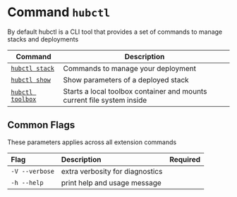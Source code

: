 # Command `hubctl`

By default hubctl is a CLI tool that provides a set of commands to manage stacks and deployments

| Command   | Description
| --------- | ---------
| [`hubctl stack`](./hubctl-stack) | Commands to manage your deployment |
| [`hubctl show`](./hubctl-show) | Show parameters of a deployed stack |
| [`hubctl toolbox`](./hubctl-toolbox) | Starts a local toolbox container and mounts current file system inside |

## Common Flags

These parameters applies across all extension commands

| Flag   | Description | Required
| :-------- | :-------- | :-: |
| `-V --verbose` | extra verbosity for diagnostics | |
| `-h --help` | print help and usage message | |
